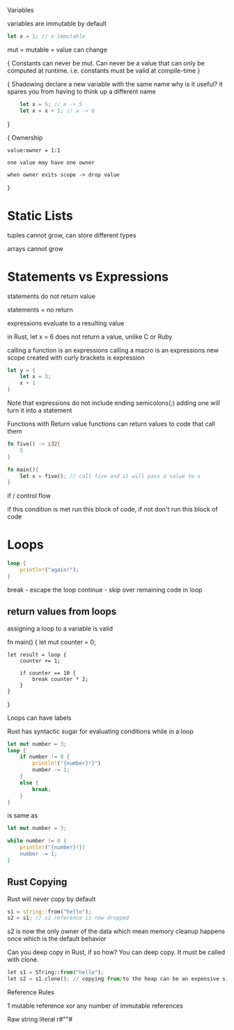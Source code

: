 
Variables
    
variables are immutable by default

```rust
let x = 1; // x immutable
```


mut = mutable = value can change

{
    Constants can never be mut. Can never be a value that can only be computed at runtime.
    i.e. constants must be valid at compile-time
}

{
    Shadowing
    declare a new variable with the same name
    why is it useful? it spares you from having to think up a different name
```rust
    let x = 5; // x -> 5
    let x = x + 1; // x -> 6
```
}

{
    Ownership

    value:owner = 1:1

    one value may have one owner

    when owner exits scope -> drop value
}

# Static Lists
tuples cannot grow, can store different types

arrays cannot grow

# Statements vs Expressions

statements do not return value

statements = no return

expressions evaluate to a resulting value

in Rust, let x = 6 does not return a value, unlike C or Ruby

calling a function is an expressions
calling a macro is an expressions
new scope created with curly brackets is expression

```rust
let y = {
    let x = 3;
    x + 1
}
```

Note that expressions do not include ending semicolons(;)
adding one will turn it into a statement

Functions with Return value
functions can return values to code that call them

```rust
fn five() -> i32{
    5
}

fn main(){
    let x = five(); // call five and it will pass a value to x
}
```

if / control flow

if this condition is met run this block of code, if not don't run this block of code

# Loops

```rust
loop { 
    println!("again!");
}
```
break - escape the loop
continue - skip over remaining code in loop


## return values from loops
assigning a loop to a variable is valid

fn main() {
    let mut counter = 0;

    let result = loop {
        counter += 1;

        if counter == 10 {
            break counter * 2;
        }
    }
}

Loops can have labels

Rust has syntactic sugar for evaluating conditions while in a loop

```rust
let mut number = 3;
loop {
    if number != 0 {
        println!("{number}!}")
        number -= 1;
    }
    else {
        break;
    }
}
```

is same as

```rust
let mut number = 3;

while number != 0 {
    println!("{number}!})
    number -= 1;
}
```

## Rust Copying

Rust will never copy by default

```rust
s1 = string::from("hello");
s2 = s1; // s1 reference is now dropped
```

s2 is now the only owner of the data which mean memory cleanup happens once which is the default behavior

Can you deep copy in Rust, if so how?
You can deep copy. It must be called with clone.

```python
let s1 = STring::from("hello");
let s2 = s1.clone(); // copying from/to the heap can be an expensive situation
```

Reference Rules

1 mutable reference xor any number of immutable references

Raw string literal
r#""#